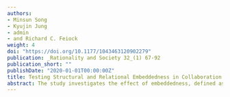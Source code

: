 ```yaml
---
authors:
- Minsun Song
- Kyujin Jung
- admin
- and Richard C. Feiock
weight: 4
doi: "https://doi.org/10.1177/1043463120902279"
publication: _Rationality and Society 32_(1) 67-92
publication_short: ""
publishDate: "2020-01-01T00:00:00Z"
title: Testing Structural and Relational Embeddedness in Collaboration Risk
abstract: The study investigates the effect of embeddedness, defined as a property of interdependent relations in which organizations are integrated in a network, on collaboration risk emerging from relational uncertainty. Despite efforts to understand the structural effects of network governance, embedded relationships and their influence on collaboration remain relatively unexplored. A case of intergovernmental collaboration for emergency management is used as a test bed to examine the role of embeddedness in disaster networks and to extend the knowledge of collaboration risk within the institutional collective action framework. We hypothesize and test the effect of relational and structural embeddedness on the level of collaboration risk that an organization perceives. Our analysis of 69 organizations engaged in emergency management operations in the Seoul Metropolitan Area, South Korea reveals that both structural and relational embeddedness facilitate organizations to mitigate perceived collaboration risk. The results suggest that reachability secures relief of relational risk, and that commitment relationships bind participants.
---
```




